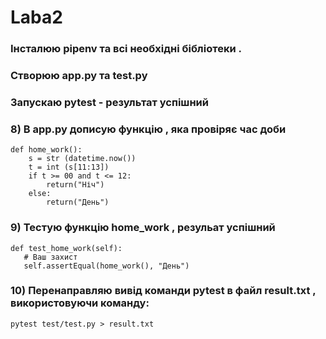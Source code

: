 Laba2
========================
### Інсталюю pipenv та всі необхідні бібліотеки .

### Створюю app.py та test.py 
### Запускаю pytest - результат успішний
### 8) В app.py дописую функцію , яка провіряє час доби

    def home_work():
        s = str (datetime.now())
        t = int (s[11:13])
        if t >= 00 and t <= 12:
            return("Ніч")
        else:
            return("День")
            
### 9) Тестую функцію home_work , резульат успішний
    def test_home_work(self):
       # Ваш захист
       self.assertEqual(home_work(), "День")
        
### 10) Перенаправляю вивід команди pytest в файл result.txt , використовуючи команду:
    pytest test/test.py > result.txt